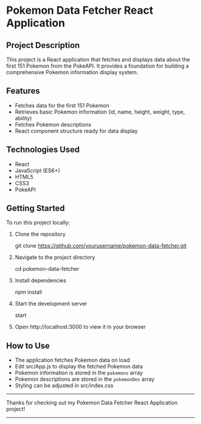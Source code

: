 # Pokemon Data Fetcher React Application

## Project Description
This project is a React application that fetches and displays data about the first 151 Pokemon from the PokeAPI. It provides a foundation for building a comprehensive Pokemon information display system.

## Features
- Fetches data for the first 151 Pokemon
- Retrieves basic Pokemon information (id, name, height, weight, type, ability)
- Fetches Pokemon descriptions
- React component structure ready for data display

## Technologies Used
- React
- JavaScript (ES6+)
- HTML5
- CSS3
- PokeAPI

## Getting Started
To run this project locally:

1. Clone the repository


    git clone https://github.com/yourusername/pokemon-data-fetcher.git


2. Navigate to the project directory


    cd pokemon-data-fetcher


3. Install dependencies


    npm install


4. Start the development server


    start



5. Open http://localhost:3000 to view it in your browser

## How to Use
- The application fetches Pokemon data on load
- Edit src/App.js to display the fetched Pokemon data
- Pokemon information is stored in the `pokemons` array
- Pokemon descriptions are stored in the `pokemonDes` array
- Styling can be adjusted in src/index.css

---


Thanks for checking out my Pokemon Data Fetcher React Application project!


---

